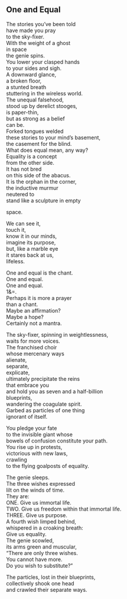 One and Equal  
-------------  

The stories you’ve been told  
have made you pray  
to the sky-fixer.  
With the weight of a ghost  
in space  
the genie spins.  
You lower your clasped hands  
to your sides and sigh.  
A downward glance,  
a broken floor,  
a stunted breath  
stuttering in the wireless world.  
The unequal falsehood,  
stood up by derelict stooges,  
is paper-thin,  
but as strong as a belief  
can be.  
Forked tongues welded  
these stories to your mind’s basement,  
the casement for the blind.  
What does equal mean, any way?  
Equality is a concept  
from the other side.  
It has not bred  
on this side of the abacus.  
It is the orphan in the corner,  
the inductive murmur  
neutered to  
stand like a sculpture in empty  

space.  

We can see it,  
touch it,  
know it in our minds,  
imagine its purpose,  
but, like a marble eye  
it stares back at us,  
lifeless.  

One and equal is the chant.  
One and equal.  
One and equal.  
1&=.  
Perhaps it is more a prayer  
than a chant.  
Maybe an affirmation?  
Maybe a hope?  
Certainly not a mantra.  

The sky-fixer, spinning in weightlessness,  
waits for more voices.  
The franchised choir  
whose mercenary ways  
alienate,  
separate,  
explicate,  
ultimately precipitate the reins  
that embrace you  
and hold you as seven and a half-billion  
blueprints,  
wandering the coagulate spirit.  
Garbed as particles of one thing  
ignorant of itself.  

You pledge your fate  
to the invisible giant whose  
bowels of confusion constitute your path.  
You rise up in protests,  
victorious with new laws,  
crawling  
to the flying goalposts of equality.  

The genie sleeps.  
The three wishes expressed  
lilt on the winds of time.  
They are:  
ONE. Give us immortal life.  
TWO. Give us freedom within that immortal life.  
THREE. Give us purpose.  
A fourth wish limped behind,  
whispered in a croaking breath:  
Give us equality.  
The genie scowled,  
its arms green and muscular,  
“There are only three wishes.  
You cannot have more.  
Do you wish to substitute?”  

The particles, lost in their blueprints,  
collectively shook one head  
and crawled their separate ways.  